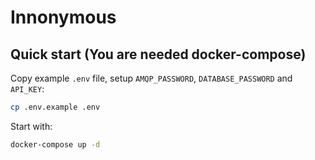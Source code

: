 # Innonymous

## Quick start (You are needed docker-compose)

Copy example `.env` file, setup `AMQP_PASSWORD`, `DATABASE_PASSWORD` and `API_KEY`:

```sh
cp .env.example .env
```

Start with:

```sh
docker-compose up -d
```
